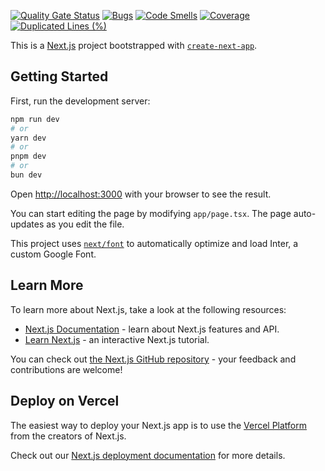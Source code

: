 [![Quality Gate Status](https://sonarcloud.io/api/project_badges/measure?project=drakemd_wedding-invitation&metric=alert_status)](https://sonarcloud.io/summary/new_code?id=drakemd_wedding-invitation) [![Bugs](https://sonarcloud.io/api/project_badges/measure?project=drakemd_wedding-invitation&metric=bugs)](https://sonarcloud.io/summary/new_code?id=drakemd_wedding-invitation) [![Code Smells](https://sonarcloud.io/api/project_badges/measure?project=drakemd_wedding-invitation&metric=code_smells)](https://sonarcloud.io/summary/new_code?id=drakemd_wedding-invitation) [![Coverage](https://sonarcloud.io/api/project_badges/measure?project=drakemd_wedding-invitation&metric=coverage)](https://sonarcloud.io/summary/new_code?id=drakemd_wedding-invitation) [![Duplicated Lines (%)](https://sonarcloud.io/api/project_badges/measure?project=drakemd_wedding-invitation&metric=duplicated_lines_density)](https://sonarcloud.io/summary/new_code?id=drakemd_wedding-invitation)

This is a [Next.js](https://nextjs.org/) project bootstrapped with [`create-next-app`](https://github.com/vercel/next.js/tree/canary/packages/create-next-app).

## Getting Started

First, run the development server:

```bash
npm run dev
# or
yarn dev
# or
pnpm dev
# or
bun dev
```

Open [http://localhost:3000](http://localhost:3000) with your browser to see the result.

You can start editing the page by modifying `app/page.tsx`. The page auto-updates as you edit the file.

This project uses [`next/font`](https://nextjs.org/docs/basic-features/font-optimization) to automatically optimize and load Inter, a custom Google Font.

## Learn More

To learn more about Next.js, take a look at the following resources:

- [Next.js Documentation](https://nextjs.org/docs) - learn about Next.js features and API.
- [Learn Next.js](https://nextjs.org/learn) - an interactive Next.js tutorial.

You can check out [the Next.js GitHub repository](https://github.com/vercel/next.js/) - your feedback and contributions are welcome!

## Deploy on Vercel

The easiest way to deploy your Next.js app is to use the [Vercel Platform](https://vercel.com/new?utm_medium=default-template&filter=next.js&utm_source=create-next-app&utm_campaign=create-next-app-readme) from the creators of Next.js.

Check out our [Next.js deployment documentation](https://nextjs.org/docs/deployment) for more details.

